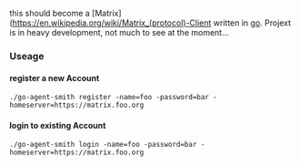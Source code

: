 this should become a [Matrix](https://en.wikipedia.org/wiki/Matrix_(protocol)-Client written in [go](https://golang.org/).
Projext is in heavy development, not much to see at the moment...

### Useage

#### register a new Account

```
./go-agent-smith register -name=foo -password=bar -homeserver=https://matrix.foo.org
```


#### login to existing Account

```
./go-agent-smith login -name=foo -password=bar -homeserver=https://matrix.foo.org
```